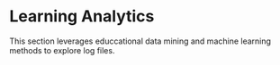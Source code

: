 # Learning Analytics

This section leverages educcational data mining and machine learning methods to explore log files.
 
 ```{tableofcontents}
```
